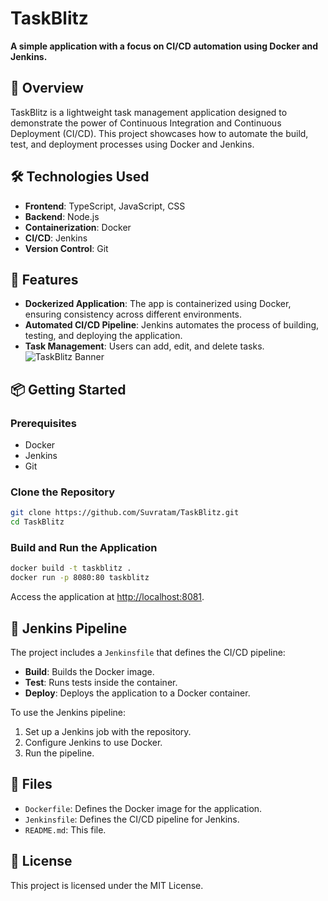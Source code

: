 # TaskBlitz

**A simple application with a focus on CI/CD automation using Docker and Jenkins.**

## 🚀 Overview

TaskBlitz is a lightweight task management application designed to demonstrate the power of Continuous Integration and Continuous Deployment (CI/CD). This project showcases how to automate the build, test, and deployment processes using Docker and Jenkins.

## 🛠️ Technologies Used

* **Frontend**: TypeScript, JavaScript, CSS
* **Backend**: Node.js
* **Containerization**: Docker
* **CI/CD**: Jenkins
* **Version Control**: Git

## 🧪 Features

* **Dockerized Application**: The app is containerized using Docker, ensuring consistency across different environments.
* **Automated CI/CD Pipeline**: Jenkins automates the process of building, testing, and deploying the application.
* **Task Management**: Users can add, edit, and delete tasks.
![TaskBlitz Banner](images/banner.png)

## 📦 Getting Started

### Prerequisites

* Docker
* Jenkins
* Git

### Clone the Repository

```bash
git clone https://github.com/Suvratam/TaskBlitz.git
cd TaskBlitz
```

### Build and Run the Application

```bash
docker build -t taskblitz .
docker run -p 8080:80 taskblitz
```

Access the application at [http://localhost:8081](http://localhost:8081).

## 🔧 Jenkins Pipeline

The project includes a `Jenkinsfile` that defines the CI/CD pipeline:

* **Build**: Builds the Docker image.
* **Test**: Runs tests inside the container.
* **Deploy**: Deploys the application to a Docker container.

To use the Jenkins pipeline:

1. Set up a Jenkins job with the repository.
2. Configure Jenkins to use Docker.
3. Run the pipeline.

## 📄 Files

* `Dockerfile`: Defines the Docker image for the application.
* `Jenkinsfile`: Defines the CI/CD pipeline for Jenkins.
* `README.md`: This file.

## 📄 License

This project is licensed under the MIT License.

